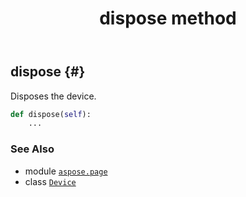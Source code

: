 ﻿---
title: dispose method
second_title: Aspose.Page for Python via .NET API References
description: 
type: docs
weight: 30
url: /python-net/aspose.page/device/dispose/
is_root: false
---

## dispose {#}

Disposes the device.



```python
def dispose(self):
    ...
```





### See Also
* module [`aspose.page`](../../)
* class [`Device`](/page/python-net/aspose.page/device)
